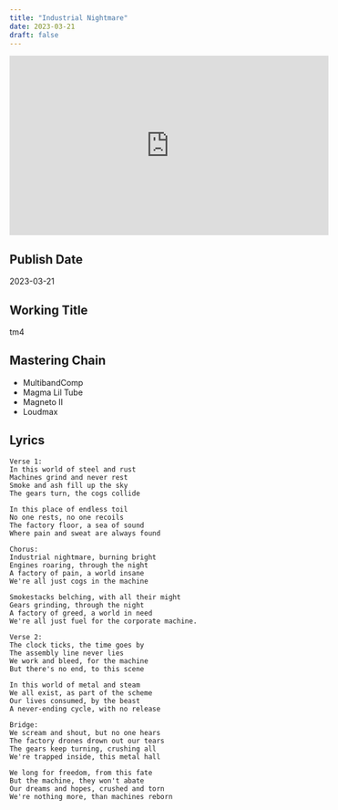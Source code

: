 ```yaml
---
title: "Industrial Nightmare"
date: 2023-03-21
draft: false
---
```


<iframe width="560" height="315" src="https://www.youtube.com/embed/zQXgSV-eVBA?si=iMOQtYy3tjEUbeFJ" title="YouTube video player" frameborder="0" allow="accelerometer; autoplay; clipboard-write; encrypted-media; gyroscope; picture-in-picture; web-share" allowfullscreen></iframe>

## Publish Date

2023-03-21

## Working Title

tm4

## Mastering Chain

- MultibandComp
- Magma Lil Tube
- Magneto II
- Loudmax

## Lyrics

```
Verse 1:
In this world of steel and rust
Machines grind and never rest
Smoke and ash fill up the sky
The gears turn, the cogs collide

In this place of endless toil
No one rests, no one recoils
The factory floor, a sea of sound
Where pain and sweat are always found

Chorus:
Industrial nightmare, burning bright
Engines roaring, through the night
A factory of pain, a world insane
We're all just cogs in the machine

Smokestacks belching, with all their might
Gears grinding, through the night
A factory of greed, a world in need
We're all just fuel for the corporate machine.

Verse 2:
The clock ticks, the time goes by
The assembly line never lies
We work and bleed, for the machine
But there's no end, to this scene

In this world of metal and steam
We all exist, as part of the scheme
Our lives consumed, by the beast
A never-ending cycle, with no release

Bridge:
We scream and shout, but no one hears
The factory drones drown out our tears
The gears keep turning, crushing all
We're trapped inside, this metal hall

We long for freedom, from this fate
But the machine, they won't abate
Our dreams and hopes, crushed and torn
We're nothing more, than machines reborn
```